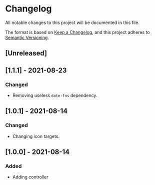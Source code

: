 # Changelog
All notable changes to this project will be documented in this file.

The format is based on [Keep a Changelog](https://keepachangelog.com/en/1.0.0/),
and this project adheres to [Semantic Versioning](https://semver.org/spec/v2.0.0.html).

## [Unreleased]

## [1.1.1] - 2021-08-23

### Changed

- Removing useless `date-fns` dependency.

## [1.0.1] - 2021-08-14

### Changed

- Changing icon targets.

## [1.0.0] - 2021-08-14

### Added

- Adding controller
